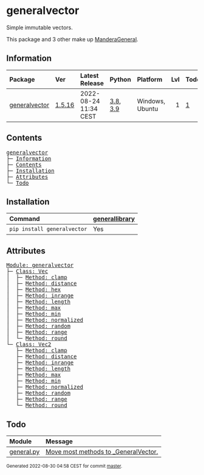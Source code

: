 # generalvector
Simple immutable vectors.

This package and 3 other make up [ManderaGeneral](https://github.com/ManderaGeneral).

## Information
| Package                                                          | Ver                                               | Latest Release        | Python                                                                                                                   | Platform        |   Lvl | Todo                                                      | Tests   |
|:-----------------------------------------------------------------|:--------------------------------------------------|:----------------------|:-------------------------------------------------------------------------------------------------------------------------|:----------------|------:|:----------------------------------------------------------|:--------|
| [generalvector](https://github.com/ManderaGeneral/generalvector) | [1.5.16](https://pypi.org/project/generalvector/) | 2022-08-24 11:34 CEST | [3.8](https://www.python.org/downloads/release/python-380/), [3.9](https://www.python.org/downloads/release/python-390/) | Windows, Ubuntu |     1 | [1](https://github.com/ManderaGeneral/generalvector#Todo) | 100 %   |

## Contents
<pre>
<a href='#generalvector'>generalvector</a>
├─ <a href='#Information'>Information</a>
├─ <a href='#Contents'>Contents</a>
├─ <a href='#Installation'>Installation</a>
├─ <a href='#Attributes'>Attributes</a>
└─ <a href='#Todo'>Todo</a>
</pre>

## Installation
| Command                     | <a href='https://pypi.org/project/generallibrary'>generallibrary</a>   |
|:----------------------------|:-----------------------------------------------------------------------|
| `pip install generalvector` | Yes                                                                    |

## Attributes
<pre>
<a href='https://github.com/ManderaGeneral/generalvector/blob/master/generalvector/__init__.py#L1'>Module: generalvector</a>
├─ <a href='https://github.com/ManderaGeneral/generalvector/blob/master/generalvector/vector.py#L10'>Class: Vec</a>
│  ├─ <a href='https://github.com/ManderaGeneral/generalvector/blob/master/generalvector/vector.py#L122'>Method: clamp</a>
│  ├─ <a href='https://github.com/ManderaGeneral/generalvector/blob/master/generalvector/vector.py#L168'>Method: distance</a>
│  ├─ <a href='https://github.com/ManderaGeneral/generalvector/blob/master/generalvector/vector.py#L142'>Method: hex</a>
│  ├─ <a href='https://github.com/ManderaGeneral/generalvector/blob/master/generalvector/vector.py#L133'>Method: inrange</a>
│  ├─ <a href='https://github.com/ManderaGeneral/generalvector/blob/master/generalvector/vector.py#L67'>Method: length</a>
│  ├─ <a href='https://github.com/ManderaGeneral/generalvector/blob/master/generalvector/vector.py#L113'>Method: max</a>
│  ├─ <a href='https://github.com/ManderaGeneral/generalvector/blob/master/generalvector/vector.py#L104'>Method: min</a>
│  ├─ <a href='https://github.com/ManderaGeneral/generalvector/blob/master/generalvector/vector.py#L73'>Method: normalized</a>
│  ├─ <a href='https://github.com/ManderaGeneral/generalvector/blob/master/generalvector/vector.py#L88'>Method: random</a>
│  ├─ <a href='https://github.com/ManderaGeneral/generalvector/blob/master/generalvector/vector.py#L149'>Method: range</a>
│  └─ <a href='https://github.com/ManderaGeneral/generalvector/blob/master/generalvector/vector.py#L82'>Method: round</a>
└─ <a href='https://github.com/ManderaGeneral/generalvector/blob/master/generalvector/vector2.py#L9'>Class: Vec2</a>
   ├─ <a href='https://github.com/ManderaGeneral/generalvector/blob/master/generalvector/vector2.py#L122'>Method: clamp</a>
   ├─ <a href='https://github.com/ManderaGeneral/generalvector/blob/master/generalvector/vector2.py#L161'>Method: distance</a>
   ├─ <a href='https://github.com/ManderaGeneral/generalvector/blob/master/generalvector/vector2.py#L132'>Method: inrange</a>
   ├─ <a href='https://github.com/ManderaGeneral/generalvector/blob/master/generalvector/vector2.py#L67'>Method: length</a>
   ├─ <a href='https://github.com/ManderaGeneral/generalvector/blob/master/generalvector/vector2.py#L113'>Method: max</a>
   ├─ <a href='https://github.com/ManderaGeneral/generalvector/blob/master/generalvector/vector2.py#L104'>Method: min</a>
   ├─ <a href='https://github.com/ManderaGeneral/generalvector/blob/master/generalvector/vector2.py#L73'>Method: normalized</a>
   ├─ <a href='https://github.com/ManderaGeneral/generalvector/blob/master/generalvector/vector2.py#L88'>Method: random</a>
   ├─ <a href='https://github.com/ManderaGeneral/generalvector/blob/master/generalvector/vector2.py#L143'>Method: range</a>
   └─ <a href='https://github.com/ManderaGeneral/generalvector/blob/master/generalvector/vector2.py#L82'>Method: round</a>
</pre>

## Todo
| Module                                                                                                           | Message                                                                                                                                    |
|:-----------------------------------------------------------------------------------------------------------------|:-------------------------------------------------------------------------------------------------------------------------------------------|
| <a href='https://github.com/ManderaGeneral/generalvector/blob/master/generalvector/general.py#L1'>general.py</a> | <a href='https://github.com/ManderaGeneral/generalvector/blob/master/generalvector/general.py#L7'>Move most methods to _GeneralVector.</a> |

<sup>
Generated 2022-08-30 04:58 CEST for commit <a href='https://github.com/ManderaGeneral/generalvector/commit/master'>master</a>.
</sup>

